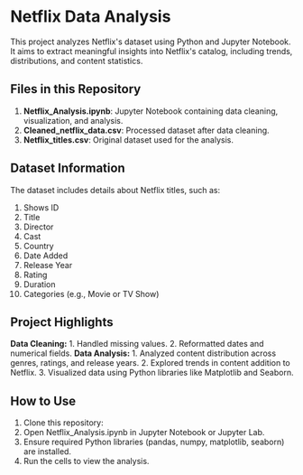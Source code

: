 # Netflix Data Analysis
This project analyzes Netflix's dataset using Python and Jupyter Notebook. It aims to extract meaningful insights into Netflix's catalog, including trends, distributions, and content statistics.
## Files in this Repository
  1. **Netflix_Analysis.ipynb**: Jupyter Notebook containing data cleaning, visualization, and analysis.
  2. **Cleaned_netflix_data.csv**: Processed dataset after data cleaning.
  3. **Netflix_titles.csv**: Original dataset used for the analysis.

## Dataset Information
The dataset includes details about Netflix titles, such as:
  1. Shows ID
  2. Title
  3. Director
  4. Cast
  5. Country
  6. Date Added
  7. Release Year
  8. Rating
  9. Duration
  10. Categories (e.g., Movie or TV Show)

## Project Highlights
 **Data Cleaning:**
      1. Handled missing values.
      2. Reformatted dates and numerical fields.
**Data Analysis:**
      1. Analyzed content distribution across genres, ratings, and release years.
      2. Explored trends in content addition to Netflix.
      3. Visualized data using Python libraries like Matplotlib and Seaborn.

## How to Use
  1. Clone this repository:
  2. Open Netflix_Analysis.ipynb in Jupyter Notebook or Jupyter Lab.
  3. Ensure required Python libraries (pandas, numpy, matplotlib, seaborn) are installed.
  4. Run the cells to view the analysis.
   

